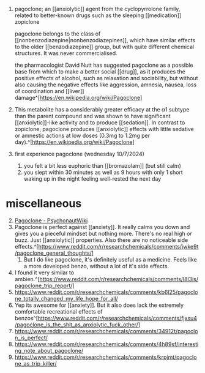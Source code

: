 1. pagoclone; an [[anxiolytic]] agent from the cyclopyrrolone family, related to better-known drugs such as the sleeping [[medication]] zopiclone
   
   pagoclone belongs to the class of [[nonbenzodiazepine|nonbenzodiazepines]], which have similar effects to the older [[benzodiazepine]] group, but with quite different chemical structures. It was never commercialised.
   
   the pharmacologist David Nutt has suggested pagoclone as a possible base from which to make a better social [[drug]], as it produces the positive effects of alcohol, such as relaxation and sociability, but without also causing the negative effects like aggression, amnesia, nausea, loss of coordination and [[liver]] damage^[https://en.wikipedia.org/wiki/Pagoclone]
2. This metabolite has a considerably greater efficacy at the α1 subtype than the parent compound and was shown to have significant [[anxiolytic]]-like activity and to produce [[sedation]]. In contrast to zopiclone, pagoclone produces [[anxiolytic]] effects with little sedative or amnestic actions at low doses (0.3mg to 1.2mg per day).^[https://en.wikipedia.org/wiki/Pagoclone]
3. first experience pagoclone (wednesday 10/7/2024)
	1. you felt a bit less euphoric than [[bromazolam]] (but still calm)
	2. you slept within 30 minutes as well as 9 hours with only 1 short waking up in the night feeling well-rested the next day

# miscellaneous
2. [Pagoclone - PsychonautWiki](https://psychonautwiki.org/w/index.php?title=Pagoclone&oldid=157654)
3. Pagoclone is perfect against [[anxiety]]. It really calms you down and gives you a pieceful mindset but nothing more. There's no real high or buzz. Just [[anxiolytic]] properties. Also there are no noticeable side effects.^[https://www.reddit.com/r/researchchemicals/comments/jwke9t/pagoclone_general_thoughts/]
	1. But I do like pagoclone, it's definitely useful as a medicine. Feels like a more developed benzo, without a lot of it's side effects.
4. I found it very similar to ambien.^[https://www.reddit.com/r/researchchemicals/comments/l8l3is/pagoclone_trip_report/]
5. https://www.reddit.com/r/researchchemicals/comments/kb6l25/pagoclone_totally_changed_my_life_hope_for_all/
6. Yep its awesome for [[anxiety]]. But it also does lack the extremely comfortable recreational effects of benzos^[https://www.reddit.com/r/researchchemicals/comments/fjxsu4/pagoclone_is_the_shit_as_anxiolytic_fuck_other/]
7. https://www.reddit.com/r/researchchemicals/comments/34912t/pagoclon_is_perfect/
8. https://www.reddit.com/r/researchchemicals/comments/4h89sf/interesting_note_about_pagoclone/
9. https://www.reddit.com/r/researchchemicals/comments/krpjmt/pagoclone_as_trip_killer/